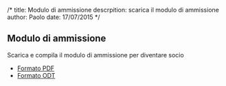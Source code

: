 /*
title: Modulo di ammissione
descrpition: scarica il modulo di ammissione
author: Paolo
date: 17/07/2015
*/
## Modulo di ammissione
Scarica e compila il modulo di ammissione per diventare socio

 * [Formato PDF](/content-sample/documenti/modulo_ammissione.pdf)
 * [Formato ODT](/content-sample/documenti/modulo_ammissione.odt)
